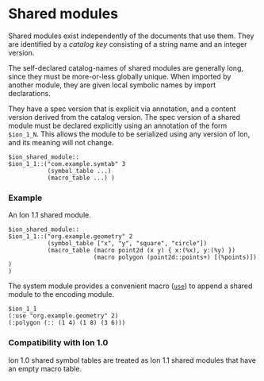 # Shared modules

Shared modules exist independently of the documents that use them.
They are identified by a _catalog key_ consisting of a string name and an integer version.

The self-declared catalog-names of shared modules are generally long, since they must be more-or-less globally unique.
When imported by another module, they are given local symbolic names by import declarations.

They have a spec version that is explicit via annotation, and a content version derived from the catalog version.
The spec version of a shared module must be declared explicitly using an annotation of the form `$ion_1_N`.
This allows the module to be serialized using any version of Ion, and its meaning will not change.

```ion
$ion_shared_module::
$ion_1_1::("com.example.symtab" 3 
           (symbol_table ...) 
           (macro_table ...) )
```

### Example

An Ion 1.1 shared module.
```ion
$ion_shared_module::
$ion_1_1::("org.example.geometry" 2
           (symbol_table ["x", "y", "square", "circle"])
           (macro_table (macro point2d (x y) { x:(%x), y:(%y) })
                        (macro polygon (point2d::points+) [(%points)]) )
)
```

The system module provides a convenient macro ([`use`](../macros/system_macros.md#use)) to append a shared module to the encoding module.
```ion
$ion_1_1
(:use "org.example.geometry" 2)
(:polygon (:: (1 4) (1 8) (3 6)))
```



### Compatibility with Ion 1.0

Ion 1.0 shared symbol tables are treated as Ion 1.1 shared modules that have an empty macro table.

